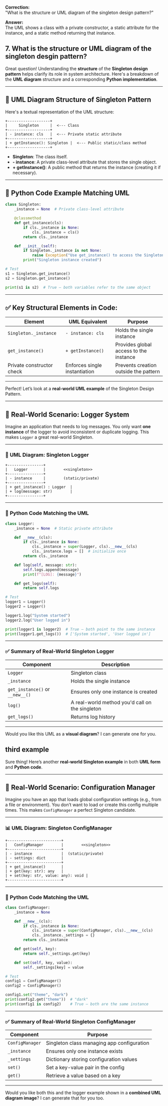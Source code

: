 **Correction:**  
"What is the structure or UML diagram of the singleton design pattern?"

**Answer:**  
The UML shows a class with a private constructor, a static attribute for the instance, and a static method returning that instance.

## 7. What is the structure or UML diagram of the singleton desgin pattern?

Great question! Understanding the **structure** of the **Singleton design pattern** helps clarify its role in system architecture. Here's a breakdown of the **UML diagram** structure and a corresponding **Python implementation**.

---

## 🧱 **UML Diagram Structure of Singleton Pattern**

Here's a textual representation of the UML structure:

```
+-------------------+
|     Singleton     |  <--- Class
+-------------------+
| - instance: cls   |  <--- Private static attribute
+-------------------+
| + getInstance(): Singleton |  <--- Public static/class method
+-------------------+
```

- **Singleton**: The class itself.
- **- instance**: A private class-level attribute that stores the single object.
- **+ getInstance()**: A public method that returns the instance (creating it if necessary).

---

## 🐍 **Python Code Example Matching UML**

```python
class Singleton:
    _instance = None  # Private class-level attribute

    @classmethod
    def get_instance(cls):
        if cls._instance is None:
            cls._instance = cls()
        return cls._instance

    def __init__(self):
        if Singleton._instance is not None:
            raise Exception("Use get_instance() to access the Singleton instance.")
        print("Singleton instance created")

# Test
s1 = Singleton.get_instance()
s2 = Singleton.get_instance()

print(s1 is s2)  # True – both variables refer to the same object
```

---

## ✅ Key Structural Elements in Code:

| Element                   | UML Equivalent                | Purpose                                |
| ------------------------- | ----------------------------- | -------------------------------------- |
| `Singleton._instance`     | `- instance: cls`             | Holds the single instance              |
| `get_instance()`          | `+ getInstance()`             | Provides global access to the instance |
| Private constructor check | Enforces single instantiation | Prevents creation outside the pattern  |

---

Perfect! Let’s look at a **real-world UML example** of the Singleton Design Pattern.

---

## 🎯 **Real-World Scenario: Logger System**

Imagine an application that needs to log messages. You only want **one instance** of the logger to avoid inconsistent or duplicate logging. This makes `Logger` a great real-world Singleton.

---

### 🧱 **UML Diagram: Singleton Logger**

```
+----------------+
|   Logger       |        <<singleton>>
+----------------+
| - instance     |        (static/private)
+----------------+
| + get_instance() : Logger  |
| + log(message: str)        |
+----------------+
```

---

### 🐍 **Python Code Matching the UML**

```python
class Logger:
    _instance = None  # Static private attribute

    def __new__(cls):
        if cls._instance is None:
            cls._instance = super(Logger, cls).__new__(cls)
            cls._instance.logs = []  # initialize once
        return cls._instance

    def log(self, message: str):
        self.logs.append(message)
        print(f"[LOG]: {message}")

    def get_logs(self):
        return self.logs

# Test
logger1 = Logger()
logger2 = Logger()

logger1.log("System started")
logger2.log("User logged in")

print(logger1 is logger2)  # True – both point to the same instance
print(logger1.get_logs())  # ['System started', 'User logged in']
```

---

### ✅ Summary of Real-World Singleton Logger

| Component                       | Description                                     |
| ------------------------------- | ----------------------------------------------- |
| `Logger`                        | Singleton class                                 |
| `_instance`                     | Holds the single instance                       |
| `get_instance()` or `__new__()` | Ensures only one instance is created            |
| `log()`                         | A real-world method you'd call on the singleton |
| `get_logs()`                    | Returns log history                             |

---

Would you like this UML as a **visual diagram**? I can generate one for you.

## third example

Sure thing! Here’s another **real-world Singleton example** in both **UML form** and **Python code**.

---

## 🧭 **Real-World Scenario: Configuration Manager**

Imagine you have an app that loads global configuration settings (e.g., from a file or environment). You don’t want to load or create this config multiple times. This makes `ConfigManager` a perfect Singleton candidate.

---

### 📊 **UML Diagram: Singleton ConfigManager**

```
+------------------------+
|   ConfigManager        |        <<singleton>>
+------------------------+
| - instance             |  (static/private)
| - settings: dict       |
+------------------------+
| + get_instance()       |
| + get(key: str): any   |
| + set(key: str, value: any): void |
+------------------------+
```

---

### 🐍 **Python Code Matching the UML**

```python
class ConfigManager:
    _instance = None

    def __new__(cls):
        if cls._instance is None:
            cls._instance = super(ConfigManager, cls).__new__(cls)
            cls._instance._settings = {}
        return cls._instance

    def get(self, key):
        return self._settings.get(key)

    def set(self, key, value):
        self._settings[key] = value

# Test
config1 = ConfigManager()
config2 = ConfigManager()

config1.set("theme", "dark")
print(config2.get("theme"))  # "dark"
print(config1 is config2)    # True – both are the same instance
```

---

### ✅ Summary of Real-World Singleton ConfigManager

| Component       | Purpose                                    |
| --------------- | ------------------------------------------ |
| `ConfigManager` | Singleton class managing app configuration |
| `_instance`     | Ensures only one instance exists           |
| `_settings`     | Dictionary storing configuration values    |
| `set()`         | Set a key-value pair in the config         |
| `get()`         | Retrieve a value based on a key            |

---

Would you like both this and the logger example shown in a **combined UML diagram image**? I can generate that for you too.
